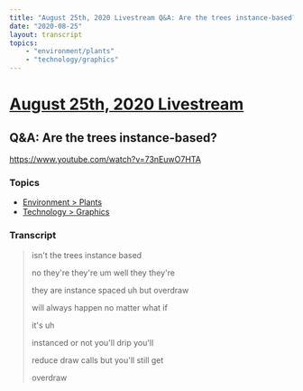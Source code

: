 ```yaml
---
title: "August 25th, 2020 Livestream Q&A: Are the trees instance-based?"
date: "2020-08-25"
layout: transcript
topics:
    - "environment/plants"
    - "technology/graphics"
---
```

# [August 25th, 2020 Livestream](../2020-08-25.md)
## Q&A: Are the trees instance-based?
https://www.youtube.com/watch?v=73nEuwO7HTA

### Topics
* [Environment > Plants](../topics/environment/plants.md)
* [Technology > Graphics](../topics/technology/graphics.md)

### Transcript

> isn't the trees instance based
>
> no they're they're um well they they're
>
> they are instance spaced uh but overdraw
>
> will always happen no matter what if
>
> it's uh
>
> instanced or not you'll drip you'll
>
> reduce draw calls but you'll still get
>
> overdraw
